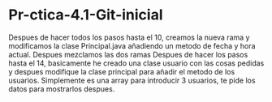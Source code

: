 # Pr-ctica-4.1-Git-inicial
Despues de hacer todos los pasos hasta el 10, creamos la nueva rama y modificamos la clase Principal.java añadiendo un metodo de fecha y hora actual.
Despues mezclamos las dos ramas
Despues de hacer los pasos hasta el 14, basicamente he creado una clase usuario con las cosas pedidas y despues modifique la clase principal para añadir el metodo de los usuarios.
Simplemente es una array para introducir 3 usuarios, te pide los datos para mostrarlos despues.
